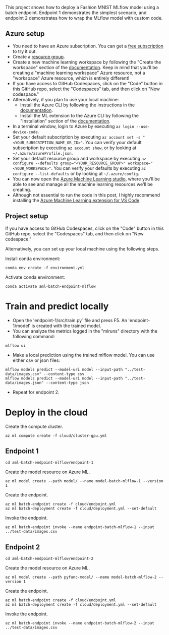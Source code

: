 This project shows how to deploy a Fashion MNIST MLflow model using a batch endpoint. Endpoint 1 demonstrates the simplest scenario, and endpoint 2 demonstrates how to wrap the MLflow model with custom code.

## Azure setup

* You need to have an Azure subscription. You can get a [free subscription](https://azure.microsoft.com/en-us/free?WT.mc_id=aiml-44164-bstollnitz) to try it out.
* Create a [resource group](https://docs.microsoft.com/en-us/azure/azure-resource-manager/management/manage-resource-groups-portal?WT.mc_id=aiml-44164-bstollnitz).
* Create a new machine learning workspace by following the "Create the workspace" section of the [documentation](https://docs.microsoft.com/en-us/azure/machine-learning/quickstart-create-resources?WT.mc_id=aiml-44164-bstollnitz). Keep in mind that you'll be creating a "machine learning workspace" Azure resource, not a "workspace" Azure resource, which is entirely different!
* If you have access to GitHub Codespaces, click on the "Code" button in this GitHub repo, select the "Codespaces" tab, and then click on "New codespace."
* Alternatively, if you plan to use your local machine:
  * Install the Azure CLI by following the instructions in the [documentation](https://docs.microsoft.com/en-us/cli/azure/install-azure-cli?WT.mc_id=aiml-44164-bstollnitz).
  * Install the ML extension to the Azure CLI by following the "Installation" section of the [documentation](https://docs.microsoft.com/en-us/azure/machine-learning/how-to-configure-cli?WT.mc_id=aiml-44164-bstollnitz).
* In a terminal window, login to Azure by executing `az login --use-device-code`. 
* Set your default subscription by executing `az account set -s "<YOUR_SUBSCRIPTION_NAME_OR_ID>"`. You can verify your default subscription by executing `az account show`, or by looking at `~/.azure/azureProfile.json`.
* Set your default resource group and workspace by executing `az configure --defaults group="<YOUR_RESOURCE_GROUP>" workspace="<YOUR_WORKSPACE>"`. You can verify your defaults by executing `az configure --list-defaults` or by looking at `~/.azure/config`.
* You can now open the [Azure Machine Learning studio](https://ml.azure.com/?WT.mc_id=aiml-44164-bstollnitz), where you'll be able to see and manage all the machine learning resources we'll be creating.
* Although not essential to run the code in this post, I highly recommend installing the [Azure Machine Learning extension for VS Code](https://marketplace.visualstudio.com/items?itemName=ms-toolsai.vscode-ai).



## Project setup

If you have access to GitHub Codespaces, click on the "Code" button in this GitHub repo, select the "Codespaces" tab, and then click on "New codespace."

Alternatively, you can set up your local machine using the following steps.

Install conda environment:

```
conda env create -f environment.yml
```

Activate conda environment:

```
conda activate aml-batch-endpoint-mlflow
```


# Train and predict locally

* Open the 'endpoint-1/src/train.py` file and press F5. An 'endpoint-1/model' is created with the trained model.
* You can analyze the metrics logged in the "mlruns" directory with the following command:

```
mlflow ui
```

* Make a local prediction using the trained mlflow model. You can use either csv or json files:

```
mlflow models predict --model-uri model --input-path "../test-data/images.csv" --content-type csv
mlflow models predict --model-uri model --input-path "../test-data/images.json" --content-type json
```

* Repeat for endpoint 2.


# Deploy in the cloud

Create the compute cluster.

```
az ml compute create -f cloud/cluster-gpu.yml
```

## Endpoint 1

```
cd aml-batch-endpoint-mlflow/endpoint-1
```

Create the model resource on Azure ML.

```
az ml model create --path model/ --name model-batch-mlflow-1 --version 1 
```

Create the endpoint.

```
az ml batch-endpoint create -f cloud/endpoint.yml
az ml batch-deployment create -f cloud/deployment.yml --set-default
```

Invoke the endpoint.

```
az ml batch-endpoint invoke --name endpoint-batch-mlflow-1 --input ../test-data/images.csv
```


## Endpoint 2

```
cd aml-batch-endpoint-mlflow/endpoint-2
```

Create the model resource on Azure ML.

```
az ml model create --path pyfunc-model/ --name model-batch-mlflow-2 --version 1 
```

Create the endpoint.

```
az ml batch-endpoint create -f cloud/endpoint.yml
az ml batch-deployment create -f cloud/deployment.yml --set-default
```

Invoke the endpoint.

```
az ml batch-endpoint invoke --name endpoint-batch-mlflow-2 --input ../test-data/images.csv
```

